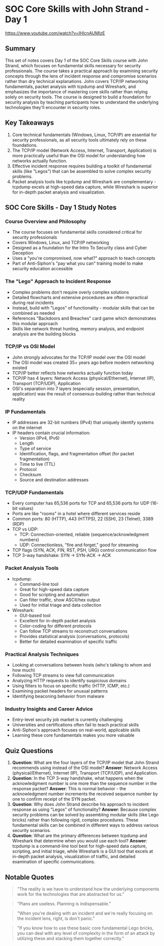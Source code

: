 # SOC Core Skills with John Strand - Day 1

https://www.youtube.com/watch?v=IHlcnAUMlzE

## Summary

This set of notes covers Day 1 of the SOC Core Skills course with John Strand, which focuses on fundamental skills necessary for security professionals. The course takes a practical approach by examining security concepts through the lens of incident response and compromise scenarios rather than dry technical explanations. John covers TCP/IP networking fundamentals, packet analysis with tcpdump and Wireshark, and emphasizes the importance of mastering core skills rather than relying solely on security tools. The course is designed to build a foundation for security analysis by teaching participants how to understand the underlying technologies they'll encounter in security roles.

## Key Takeaways

1. Core technical fundamentals (Windows, Linux, TCP/IP) are essential for security professionals, as all security tools ultimately rely on these foundations.
2. The TCP/IP model (Network Access, Internet, Transport, Application) is more practically useful than the OSI model for understanding how networks actually function.
3. Effective incident response requires building a toolkit of fundamental skills (like "Legos") that can be assembled to solve complex security problems.
4. Packet analysis tools like tcpdump and Wireshark are complementary - tcpdump excels at high-speed data capture, while Wireshark is superior for in-depth packet analysis and visualization.

## SOC Core Skills - Day 1 Study Notes

### Course Overview and Philosophy

- The course focuses on fundamental skills considered critical for security professionals
- Covers Windows, Linux, and TCP/IP networking
- Designed as a foundation for the Intro To Security class and Cyber Deception
- Uses a "you're compromised, now what?" approach to teach concepts
- Part of Anti-Siphon's "pay what you can" training model to make security education accessible

### The "Lego" Approach to Incident Response

- Complex problems don't require overly complex solutions
- Detailed flowcharts and extensive procedures are often impractical during real incidents
- Instead, build with "Legos" of functionality - modular skills that can be combined as needed
- References "Backdoors and Breaches" card game which demonstrates this modular approach
- Skills like network threat hunting, memory analysis, and endpoint analysis are the building blocks

### TCP/IP vs OSI Model

- John strongly advocates for the TCP/IP model over the OSI model
- The OSI model was created 35+ years ago before modern networking existed
- TCP/IP better reflects how networks actually function today
- TCP/IP has 4 layers: Network Access (physical/Ethernet), Internet (IP), Transport (TCP/UDP), Application
- OSI's separation into 7 layers (especially session, presentation, application) was the result of consensus-building rather than technical reality

### IP Fundamentals

- IP addresses are 32-bit numbers (IPv4) that uniquely identify systems on the internet
- IP headers contain crucial information:
    - Version (IPv4, IPv6)
    - Length
    - Type of service
    - Identification, flags, and fragmentation offset (for packet fragmentation)
    - Time to live (TTL)
    - Protocol
    - Checksum
    - Source and destination addresses

### TCP/UDP Fundamentals

- Every computer has 65,536 ports for TCP and 65,536 ports for UDP (16-bit values)
- Ports are like "rooms" in a hotel where different services reside
- Common ports: 80 (HTTP), 443 (HTTPS), 22 (SSH), 23 (Telnet), 3389 (RDP)
- TCP vs UDP:
    - TCP: Connection-oriented, reliable (sequence/acknowledgment numbers)
    - UDP: Connectionless, "fire and forget," good for streaming
- TCP flags (SYN, ACK, FIN, RST, PSH, URG) control communication flow
- TCP 3-way handshake: SYN → SYN-ACK → ACK

### Packet Analysis Tools

- tcpdump:
    - Command-line tool
    - Great for high-speed data capture
    - Good for scripting and automation
    - Can filter traffic, show ASCII/hex output
    - Used for initial triage and data collection
- Wireshark:
    - GUI-based tool
    - Excellent for in-depth packet analysis
    - Color-coding for different protocols
    - Can follow TCP streams to reconstruct conversations
    - Provides statistical analysis (conversations, protocols)
    - Better for detailed examination of specific traffic

### Practical Analysis Techniques

- Looking at conversations between hosts (who's talking to whom and how much)
- Following TCP streams to view full communication
- Analyzing HTTP requests to identify suspicious domains
- Using filters to focus on specific traffic (HTTP, ICMP, etc.)
- Examining packet headers for unusual patterns
- Identifying beaconing behavior from malware

### Industry Insights and Career Advice

- Entry-level security job market is currently challenging
- Universities and certifications often fail to teach practical skills
- Anti-Siphon's approach focuses on real-world, applicable skills
- Learning these core fundamentals makes you more valuable

## Quiz Questions

1. **Question**: What are the four layers of the TCP/IP model that John Strand recommends using instead of the OSI model?
**Answer**: Network Access (physical/Ethernet), Internet (IP), Transport (TCP/UDP), and Application.
2. **Question**: In the TCP 3-way handshake, what happens when the acknowledgment number is one more than the sequence number in the response packet?
**Answer**: This is normal behavior - the acknowledgment number increments the received sequence number by one to confirm receipt of the SYN packet.
3. **Question**: Why does John Strand describe his approach to incident response as using "Legos" of functionality?
**Answer**: Because complex security problems can be solved by assembling modular skills (like Lego bricks) rather than following rigid, complex procedures. These fundamental skills can be combined in different ways to address various security scenarios.
4. **Question**: What are the primary differences between tcpdump and Wireshark that determine when you would use each tool?
**Answer**: tcpdump is a command-line tool best for high-speed data capture, scripting, and initial triage, while Wireshark is a GUI tool that excels at in-depth packet analysis, visualization of traffic, and detailed examination of specific communications.

## Notable Quotes

> "The reality is we have to understand how the underlying components work for the technologies that are abstracted for us."
> 

> "Plans are useless. Planning is indispensable."
> 

> "When you're dealing with an incident and we're really focusing on the incident lens, right, is don't panic."
> 

> "If you know how to use these basic core fundamental Lego bricks, you can deal with any level of complexity in the form of an attack by utilizing these and stacking them together correctly."
>
